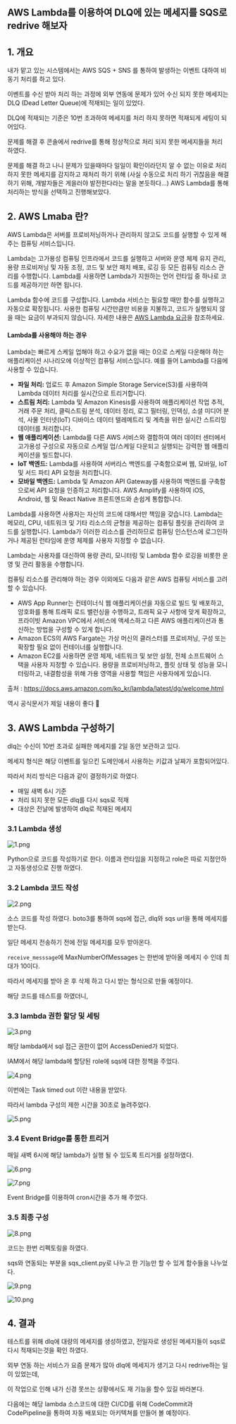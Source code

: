 ## AWS Lambda를 이용하여 DLQ에 있는 메세지를 SQS로 redrive 해보자

## 1. 개요

내가 맡고 있는 시스템에서는 AWS SQS + SNS 를 통하여 발생하는 이벤트 대하여 비동기 처리를 하고 있다.

이벤트를 수신 받아 처리 하는 과정에 외부 연동에 문제가 있어 수신 되지 못한 메세지는 DLQ (Dead Letter Queue)에 적재되는 일이 있었다.

DLQ에 적재되는 기준은 10번 초과하여 메세지를 처리 하지 못하면 적재되게 세팅이 되어있다.

문제를 해결 후 콘솔에서 redrive를 통해 정상적으로 처리 되지 못한 메세지들을 처리 하였다.

문제를 해결 하고 나니 문제가 있을때마다 일일이 확인이라던지 알 수 없는 이유로 처리하지 못한 메세지를 감지하고 재처리 하기 위해 (사실 수동으로 처리 하기 귀찮음을 해결 하기 위해, 개발자들은 게을러야 발전한다라는 말을 본듯하다...) AWS Lambda를 통해 처리하는 방식을 선택하고 진행해보았다.



## 2. AWS Lmaba 란?

AWS Lambda은 서버를 프로비저닝하거나 관리하지 않고도 코드를 실행할 수 있게 해주는 컴퓨팅 서비스입니다.

Lambda는 고가용성 컴퓨팅 인프라에서 코드를 실행하고 서버와 운영 체제 유지 관리, 용량 프로비저닝 및 자동 조정, 코드 및 보안 패치 배포, 로깅 등 모든 컴퓨팅 리소스 관리를 수행합니다. Lambda를 사용하면 Lambda가 지원하는 언어 런타임 중 하나로 코드를 제공하기만 하면 됩니다.

Lambda 함수에 코드를 구성합니다. Lambda 서비스는 필요할 때만 함수를 실행하고 자동으로 확장됩니다. 사용한 컴퓨팅 시간만큼만 비용을 지불하고, 코드가 실행되지 않을 때는 요금이 부과되지 않습니다. 자세한 내용은 [AWS Lambda 요금](http://aws.amazon.com/lambda/pricing/)을 참조하세요.

#### Lambda를 사용해야 하는 경우

Lambda는 빠르게 스케일 업해야 하고 수요가 없을 때는 0으로 스케일 다운해야 하는 애플리케이션 시나리오에 이상적인 컴퓨팅 서비스입니다. 예를 들어 Lambda를 다음에 사용할 수 있습니다.

- **파일 처리:** 업로드 후 Amazon Simple Storage Service(S3)를 사용하여 Lambda 데이터 처리를 실시간으로 트리거합니다.
- **스트림 처리:** Lambda 및 Amazon Kinesis를 사용하여 애플리케이션 작업 추적, 거래 주문 처리, 클릭스트림 분석, 데이터 정리, 로그 필터링, 인덱싱, 소셜 미디어 분석, 사물 인터넷(IoT) 디바이스 데이터 텔레메트리 및 계측을 위한 실시간 스트리밍 데이터를 처리합니다.
- **웹 애플리케이션:** Lambda를 다른 AWS 서비스와 결합하여 여러 데이터 센터에서 고가용성 구성으로 자동으로 스케일 업/스케일 다운되고 실행되는 강력한 웹 애플리케이션을 빌드합니다.
- **IoT 백엔드:** Lambda를 사용하여 서버리스 백엔드를 구축함으로써 웹, 모바일, IoT 및 서드 파티 API 요청을 처리합니다.
- **모바일 백엔드:** Lambda 및 Amazon API Gateway를 사용하여 백엔드를 구축함으로써 API 요청을 인증하고 처리합니다. AWS Amplify를 사용하여 iOS, Android, 웹 및 React Native 프론트엔드와 손쉽게 통합합니다.

Lambda를 사용하면 사용자는 자신의 코드에 대해서만 책임을 갖습니다. Lambda는 메모리, CPU, 네트워크 및 기타 리소스의 균형을 제공하는 컴퓨팅 플릿을 관리하여 코드를 실행합니다. Lambda가 이러한 리소스를 관리하므로 컴퓨팅 인스턴스에 로그인하거나 제공된 런타임에 운영 체제를 사용자 지정할 수 없습니다.

Lambda는 사용자를 대신하여 용량 관리, 모니터링 및 Lambda 함수 로깅을 비롯한 운영 및 관리 활동을 수행합니다.

컴퓨팅 리소스를 관리해야 하는 경우 이외에도 다음과 같은 AWS 컴퓨팅 서비스를 고려할 수 있습니다.

- AWS App Runner는 컨테이너식 웹 애플리케이션을 자동으로 빌드 및 배포하고, 암호화를 통해 트래픽 로드 밸런싱을 수행하고, 트래픽 요구 사항에 맞게 확장하고, 프라이빗 Amazon VPC에서 서비스에 액세스하고 다른 AWS 애플리케이션과 통신하는 방법을 구성할 수 있게 합니다.
- Amazon ECS의 AWS Fargate는 가상 머신의 클러스터를 프로비저닝, 구성 또는 확장할 필요 없이 컨테이너를 실행합니다.
- Amazon EC2를 사용하면 운영 체제, 네트워크 및 보안 설정, 전체 소프트웨어 스택을 사용자 지정할 수 있습니다. 용량을 프로비저닝하고, 플릿 상태 및 성능을 모니터링하고, 내결함성을 위해 가용 영역을 사용할 책임은 사용자에게 있습니다.

출처 : https://docs.aws.amazon.com/ko_kr/lambda/latest/dg/welcome.html



역시 공식문서가 제일 내용이 좋다 🙂



## 3. AWS Lambda 구성하기

dlq는 수신이 10번 초과로 실패한 메세지를 2일 동안 보관하고 있다.

메세지 형식은 해당 이벤트를 일으킨 도메인에서 사용하는 키값과 날짜가 포함되어있다.

따라서 처리 방식은 다음과 같이 결정하기로 하였다.

- 매일 새벽 6시 기준
- 처리 되지 못한 모든 dlq를 다시 sqs로 적재
- 대상은 전날에 발생하여 dlq로 적재된 메세지



### 3.1 Lambda 생성

![1.png](https://github.com/G0RANI/eye-opener/blob/main/image/9-718ed6b5/1.png?raw=true)

Python으로 코드를 작성하기로 한다. 이름과 런타임을 지정하고 role은 따로 지정안하고 자동생성으로 진행 하였다.



### 3.2 Lambda 코드 작성

![2.png](https://github.com/G0RANI/eye-opener/blob/main/image/9-718ed6b5/2.png?raw=true)

소스 코드를 작성 하였다. boto3를 통하여 sqs에 접근, dlq와 sqs url을 통해 메세지를 받는다.

일단 메세지 전송하기 전에 전일 메세지를 모두 받아온다.

`receive_messsage`에 MaxNumberOfMessages 는 한번에 받아올 메세지 수 인데 최대가 10이다.

따라서 메세지를 받아 온 후 삭제 하고 다시 받는 형식으로 만들 예정이다.

해당 코드를 테스트를 하였더니,



### 3.3 lambda 권한 할당 및 세팅

![3.png](https://github.com/G0RANI/eye-opener/blob/main/image/9-718ed6b5/3.png?raw=true)

해당 lambda에서 sql 접근 권한이 없어 AccessDenied가 되었다.

IAM에서 해당 lambda에 할당된 role에 sqs에 대한 정책을 주었다.

![4.png](https://github.com/G0RANI/eye-opener/blob/main/image/9-718ed6b5/4.png?raw=true)

이번에는 Task timed out 이란 내용을 받았다.

따라서 lambda 구성의 제한 시간을 30초로 늘려주었다.

![5.png](https://github.com/G0RANI/eye-opener/blob/main/image/9-718ed6b5/5.png?raw=true)



### 3.4 Event Bridge를 통한 트리거

매일 새벽 6시에 해당 lambda가 실행 될 수 있도록 트리거를 설정하였다.

![6.png](https://github.com/G0RANI/eye-opener/blob/main/image/9-718ed6b5/6.png?raw=true)

![7.png](https://github.com/G0RANI/eye-opener/blob/main/image/9-718ed6b5/7.png?raw=true)

Event Bridge를 이용하여 cron시간을 추가 해 주었다.



### 3.5 최종 구성

![8.png](https://github.com/G0RANI/eye-opener/blob/main/image/9-718ed6b5/8.png?raw=true)

코드는 한번 리펙토링을 하였다.

sqs와 연동되는 부분을 sqs_client.py로 나누고 한 기능만 할 수 있게 함수들을 나누었다.

![9.png](https://github.com/G0RANI/eye-opener/blob/main/image/9-718ed6b5/9.png?raw=true)

![10.png](https://github.com/G0RANI/eye-opener/blob/main/image/9-718ed6b5/10.png?raw=true)



## 4. 결과

테스트를 위해 dlq에 대량의 메세지를 생성하였고, 전일자로 생성된 메세지들이 sqs로 다시 적재되는것을 확인 하였다.

외부 연동 하는 서비스가 요즘 문제가 많아 dlq에 메세지가 생기고 다시 redrive하는 일이 있었는데,

이 작업으로 인해 내가 신경 못쓰는 상황에서도 재 기능을 할수 있길 바라본다.

다음에는 해당 lambda 소스코드에 대한 CI/CD를 위해 CodeCommit과 CodePipeline을 통하여 자동 배포되는 아키텍쳐를 만들어 볼 예정이다.

